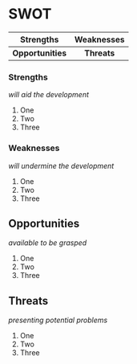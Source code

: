 # SWOT


**Strengths**     | **Weaknesses**
:---------------: | :------------:
**Opportunities** | **Threats**


### Strengths
_will aid the development_

1. One
2. Two
3. Three

### Weaknesses
_will undermine the development_

1. One
2. Two
3. Three

## Opportunities
_available to be grasped_

1. One
2. Two
3. Three

## Threats
_presenting potential problems_

1. One
2. Two
3. Three
